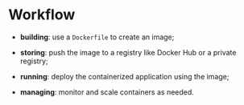 # Workflow

- **building**: use a `Dockerfile` to create an image;
- **storing**: push the image to a registry like Docker Hub or a private registry;
- **running**: deploy the containerized application using the image;


- **managing**: monitor and scale containers as needed.
